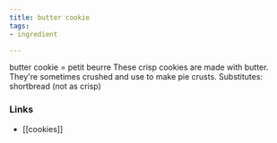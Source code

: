 ```yaml
---
title: butter cookie
tags:
- ingredient

---
```

butter cookie = petit beurre These crisp cookies are made with butter. They're sometimes crushed and use to make pie crusts. Substitutes: shortbread (not as crisp)

### Links

* [[cookies]]
